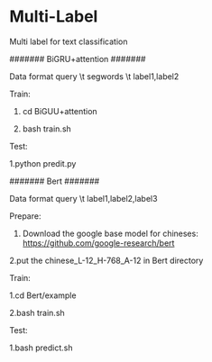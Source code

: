 # Multi-Label
Multi label for text classification

#######  BiGRU+attention #######

Data format
query \t segwords \t label1,label2

Train:

1. cd BiGUU+attention

2. bash train.sh

Test:

1.python predit.py


#######  Bert #######

Data format
query \t label1,label2,label3

Prepare:

1. Download the google base model for chineses: https://github.com/google-research/bert

2.put the chinese_L-12_H-768_A-12 in Bert directory

Train:

1.cd Bert/example

2.bash train.sh

Test:

1.bash predict.sh

